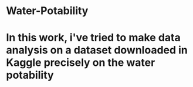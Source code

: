 # Water-Potability

# In this work, i've tried to make data analysis on a dataset downloaded in Kaggle precisely on the water potability

